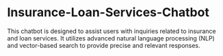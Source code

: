 # Insurance-Loan-Services-Chatbot
This chatbot is designed to assist users with inquiries related to insurance and loan services. It utilizes advanced natural language processing (NLP) and vector-based search to provide precise and relevant responses.
